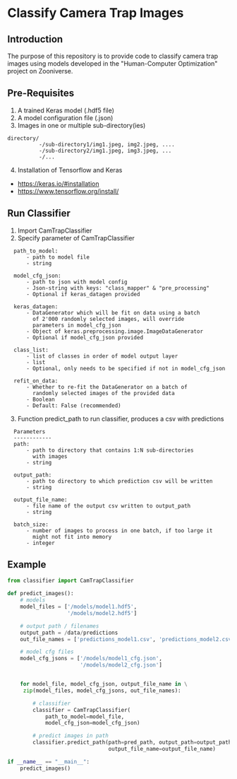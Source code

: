 # Classify Camera Trap Images

## Introduction

The purpose of this repository is to provide code to classify camera trap images using models developed in the "Human-Computer Optimization" project on Zooniverse.

## Pre-Requisites

1. A trained Keras model (.hdf5 file)
2. A model configuration file (.json)
3. Images in one or multiple sub-directory(ies)
```
directory/
          -/sub-directory1/img1.jpeg, img2.jpeg, ....
          -/sub-directory2/img1.jpeg, img3.jpeg, ...
          -/...
```
4. Installation of Tensorflow and Keras
* https://keras.io/#installation
* https://www.tensorflow.org/install/

## Run Classifier

1. Import CamTrapClassifier
2. Specify parameter of CamTrapClassifier
```
  path_to_model:
      - path to model file
      - string

  model_cfg_json:
      - path to json with model config
      - Json-string with keys: "class_mapper" & "pre_processing"
      - Optional if keras_datagen provided

  keras_datagen:
      - DataGenerator which will be fit on data using a batch
        of 2'000 randomly selected images, will override
        parameters in model_cfg_json
      - Object of keras.preprocessing.image.ImageDataGenerator
      - Optional if model_cfg_json provided

  class_list:
      - list of classes in order of model output layer
      - list
      - Optional, only needs to be specified if not in model_cfg_json

  refit_on_data:
      - Whether to re-fit the DataGenerator on a batch of
        randomly selected images of the provided data
      - Boolean
      - Default: False (recommended)
```

3. Function predict_path to run classifier, produces a csv with predictions
```
  Parameters
  ------------
  path:
      - path to directory that contains 1:N sub-directories
        with images
      - string

  output_path:
      - path to directory to which prediction csv will be written
      - string

  output_file_name:
      - file name of the output csv written to output_path
      - string

  batch_size:
      - number of images to process in one batch, if too large it
        might not fit into memory
      - integer
```

## Example

```python
from classifier import CamTrapClassifier

def predict_images():
    # models
    model_files = ['/models/model1.hdf5',
                   '/models/model2.hdf5']

    # output path / filenames
    output_path = /data/predictions
    out_file_names = ['predictions_model1.csv', 'predictions_model2.csv']

    # model cfg files
    model_cfg_jsons = ['/models/model1_cfg.json',
                       '/models/model2_cfg.json']


    for model_file, model_cfg_json, output_file_name in \
     zip(model_files, model_cfg_jsons, out_file_names):

        # classifier
        classifier = CamTrapClassifier(
            path_to_model=model_file,
            model_cfg_json=model_cfg_json)

        # predict images in path
        classifier.predict_path(path=pred_path, output_path=output_path,
                                output_file_name=output_file_name)

if __name__ == "__main__":
    predict_images()
```
